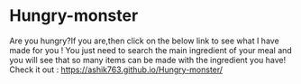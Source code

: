 # Hungry-monster
Are you hungry?If you are,then click on the below link to see what I have made for you !
You just need to search the main ingredient of your meal and you will see that so many items can be made with the ingredient you have!
Check it out : https://ashik763.github.io/Hungry-monster/

